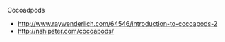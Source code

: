 Cocoadpods
  * http://www.raywenderlich.com/64546/introduction-to-cocoapods-2
  * http://nshipster.com/cocoapods/
 
